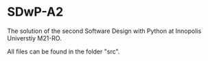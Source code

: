 # SDwP-A2
The solution of the second Software Design with Python at Innopolis Universtiy M21-RO.

All files can be found in the folder "src".
